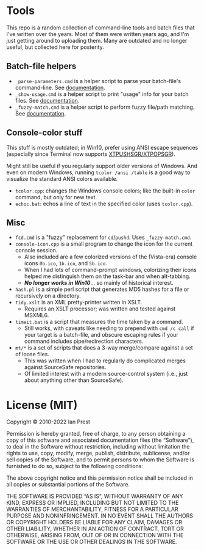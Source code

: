 # Tools

This repo is a random collection of command-line tools and batch files that
I've written over the years. Most of them were written years ago, and I'm just
getting around to uploading them. Many are outdated and no longer useful, but
collected here for posterity.

## Batch-file helpers

* `_parse-parameters.cmd` is a helper script to parse your batch-file's
command-line. See [documentation](_parse-parameters.md).
* `_show-usage.cmd` is a helper script to print "usage" info for your batch
files. See [documentation](_show-usage.md).
* `_fuzzy-match.cmd` is a helper script to perform fuzzy file/path matching.
See [documentation](_fuzzy-match.md).

## Console-color stuff

This stuff is mostly outdated; in Win10, prefer using ANSI escape sequences
(especially since Terminal now supports
[XTPUSHSGR/XTPOPSGR](https://github.com/microsoft/terminal/issues/1796)).

Might still be useful if you regularly support older versions of Windows. And
even on modern Windows, running `tcolor /ansi /table` is a good way to
visualize the standard ANSI colors available.

* `tcolor.cpp`: changes the Windows console colors; like the built-in `color`
command, but only for new text.
* `echoc.bat`: echos a line of text in the specified color (uses `tcolor.cpp`).

## Misc

* `fcd.cmd` is a "fuzzy" replacement for `cd`/`pushd`. Uses `_fuzzy-match.cmd`.
* `console-icon.cpp` is a small program to change the icon for the current
console session.
  * Also included are a few colorized versions of the (Vista-era) console icons
  `0b.ico`, `1b.ico`, and `5b.ico`.
  * When I had lots of command-prompt windows, colorizing their icons helped me
  distinguish them on the task-bar and when alt-tabbing.
  * ***No longer works in Win10***... so mainly of historical interest.
* `hash.pl` is a simple perl script that generates MD5 hashes for a file or
recursively on a directory.
* `tidy.xslt` is an XML pretty-printer written in XSLT.
  * Requires an XSLT processor; was written and tested against MSXML6.
* `timeit.bat` is a script that measures the time taken by a command.
  * Still works, with caveats like needing to prepend with `cmd /c call` if
  your target is a batch-file, and obscure escaping rules if your command
  includes pipe/redirection characters.
* `mt/*` is a set of scripts that does a 3-way merge/compare against a set of
loose files.
  * This was written when I had to regularly do complicated merges against
  SourceSafe repositories.
  * Of limited interest with a modern source-control system (i.e., just about
  anything other than SourceSafe).

# License (MIT)

Copyright © 2010-2022 Ian Prest

Permission is hereby granted, free of charge, to any person obtaining a copy of
this software and associated documentation files (the “Software”), to deal in
the Software without restriction, including without limitation the rights to
use, copy, modify, merge, publish, distribute, sublicense, and/or sell copies
of the Software, and to permit persons to whom the Software is furnished to do
so, subject to the following conditions:

The above copyright notice and this permission notice shall be included in all
copies or substantial portions of the Software.

THE SOFTWARE IS PROVIDED “AS IS”, WITHOUT WARRANTY OF ANY KIND, EXPRESS OR
IMPLIED, INCLUDING BUT NOT LIMITED TO THE WARRANTIES OF MERCHANTABILITY,
FITNESS FOR A PARTICULAR PURPOSE AND NONINFRINGEMENT. IN NO EVENT SHALL THE
AUTHORS OR COPYRIGHT HOLDERS BE LIABLE FOR ANY CLAIM, DAMAGES OR OTHER
LIABILITY, WHETHER IN AN ACTION OF CONTRACT, TORT OR OTHERWISE, ARISING FROM,
OUT OF OR IN CONNECTION WITH THE SOFTWARE OR THE USE OR OTHER DEALINGS IN THE
SOFTWARE.

